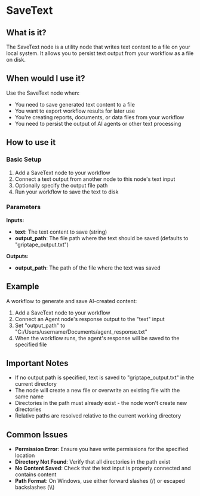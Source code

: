 # SaveText

## What is it?

The SaveText node is a utility node that writes text content to a file on your local system. It allows you to persist text output from your workflow as a file on disk.

## When would I use it?

Use the SaveText node when:

- You need to save generated text content to a file
- You want to export workflow results for later use
- You're creating reports, documents, or data files from your workflow
- You need to persist the output of AI agents or other text processing

## How to use it

### Basic Setup

1. Add a SaveText node to your workflow
1. Connect a text output from another node to this node's text input
1. Optionally specify the output file path
1. Run your workflow to save the text to disk

### Parameters

**Inputs:**

- **text**: The text content to save (string)
- **output_path**: The file path where the text should be saved (defaults to "griptape_output.txt")

**Outputs:**

- **output_path**: The path of the file where the text was saved

## Example

A workflow to generate and save AI-created content:

1. Add a SaveText node to your workflow
1. Connect an Agent node's response output to the "text" input
1. Set "output_path" to "C:/Users/username/Documents/agent_response.txt"
1. When the workflow runs, the agent's response will be saved to the specified file

## Important Notes

- If no output path is specified, text is saved to "griptape_output.txt" in the current directory
- The node will create a new file or overwrite an existing file with the same name
- Directories in the path must already exist - the node won't create new directories
- Relative paths are resolved relative to the current working directory

## Common Issues

- **Permission Error**: Ensure you have write permissions for the specified location
- **Directory Not Found**: Verify that all directories in the path exist
- **No Content Saved**: Check that the text input is properly connected and contains content
- **Path Format**: On Windows, use either forward slashes (/) or escaped backslashes (\\\\)
